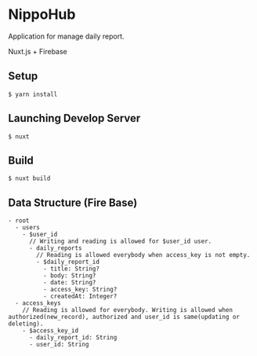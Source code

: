 # NippoHub

Application for manage daily report.

Nuxt.js + Firebase

## Setup

`$ yarn install`

## Launching Develop Server
`$ nuxt`

## Build
`$ nuxt build`

## Data Structure (Fire Base)

```
- root
  - users
    - $user_id
      // Writing and reading is allowed for $user_id user.
      - daily_reports
        // Reading is allowed everybody when access_key is not empty.
        - $daily_report_id
          - title: String?
          - body: String?
          - date: String?
          - access_key: String?
          - createdAt: Integer?
  - access_keys
    // Reading is allowed for everybody. Writing is allowed when authorized(new_record), authorized and user_id is same(updating or deleting).
    - $access_key_id
      - daily_report_id: String
      - user_id: String
```
